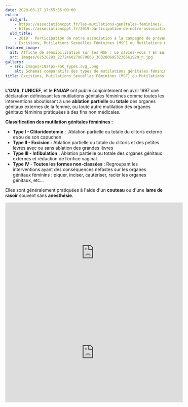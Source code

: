 ```yaml
---
date: 2020-03-27 17:55:55+00:00
extra:
  old_url:
    - https://associationcppt.fr/les-mutilations-genitales-feminines/
    - https://associationcppt.fr/2019-participation-de-notre-association-a-la-campagne-de-prevention-alerte-excision-de-lassociation-excision-parlons-en/
  old_title:
    - 2019 - Participation de notre association à la campagne de prévention Alerte Excision de l'association Excision Parlons-En
    - Excisions, Mutilations Sexuelles Féminines (MSF) ou Mutilations Génitales Féminines (MGF)
featured_image:
  alt: Affiche de sensibilisation sur les MSF : Le saviez-vous ? En Europe, 180 000 femmes et filles risquent de subir une Mutilation Sexuelle chaque année
  src: images/62528293_2272460279670668_3032806953236561920_n.jpg
gallery: 
  - src: images/1024px-FGC_Types.svg_.png
    alt: Schémas comparatifs des types de mutilations génitales féminines
title: Excisions, Mutilations Sexuelles Féminines (MSF) ou Mutilations Génitales Féminines (MGF)
---
```

**L'OMS**, **l'UNICEF**, et le **FNUAP** ont publié conjointement en avril 1997 une déclaration définissant les mutilations génitales féminines comme toutes les interventions aboutissant à une **ablation partielle** ou **totale** des organes génitaux externes de la femme, ou toute autre mutilation des organes génitaux féminins pratiquées à des fins non médicales.

**Classification des mutilation génitales féminines :**

- **Type I - Clitoridectomie** :  Ablation partielle ou totale du clitoris externe et/ou de son capuchon
- **Type II - Excision** : Ablation partielle ou totale du clitoris et des petites lèvres avec ou sans ablation des grandes lèvres
- **Type III - Infibulation** : Ablation partielle ou totale des organes génitaux externes et réduction de l’orifice vaginal.
- **Type IV - Toutes les formes non-classées** : Regroupant les interventions ayant des conséquences néfastes sur les organes génitaux féminins : piquer, inciser, cautériser, racler les organes génitaux, etc...

Elles sont généralement pratiquées à l'aide d'un **couteau** ou d'une **lame de rasoir** souvent sans **anesthésie**.

<iframe width="560" height="315" src="https://www.youtube-nocookie.com/embed/fdusHJKsC7c" title="Déborah Diallo" frameborder="0" allow="accelerometer; autoplay; clipboard-write; encrypted-media; gyroscope; picture-in-picture; web-share" referrerpolicy="strict-origin-when-cross-origin" allowfullscreen></iframe>

<iframe width="560" height="315" src="https://www.youtube-nocookie.com/embed/3hIWEqBjdck" title="Keyla K - Le Cauchemar de l&#39;Excision feat Marema (Clip Officiel)" frameborder="0" allow="accelerometer; autoplay; clipboard-write; encrypted-media; gyroscope; picture-in-picture; web-share" referrerpolicy="strict-origin-when-cross-origin" allowfullscreen></iframe>
